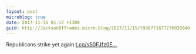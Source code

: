 ```yaml
---
layout: post
microblog: true
date: 2017-11-16 01:17 +1300
guid: http://JacksonOfTrades.micro.blog/2017/11/15/t930771677776035840.html
---
```

Republicans strike yet again [t.co/sS0FJfz0E...](https://t.co/sS0FJfz0EA)
